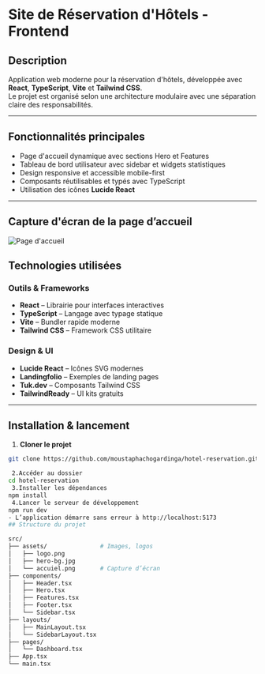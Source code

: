 #  Site de Réservation d'Hôtels - Frontend

##  Description

Application web moderne pour la réservation d'hôtels, développée avec **React**, **TypeScript**, **Vite** et **Tailwind CSS**.  
Le projet est organisé selon une architecture modulaire avec une séparation claire des responsabilités.

---

##  Fonctionnalités principales

- Page d'accueil dynamique avec sections Hero et Features
- Tableau de bord utilisateur avec sidebar et widgets statistiques
- Design responsive et accessible mobile-first
- Composants réutilisables et typés avec TypeScript
- Utilisation des icônes **Lucide React**

---

## Capture d'écran de la page d’accueil

![Page d'accueil](./src/assets/page.png)



## Technologies utilisées

### Outils & Frameworks

- **React** – Librairie pour interfaces interactives  
- **TypeScript** – Langage avec typage statique  
- **Vite** – Bundler rapide moderne  
- **Tailwind CSS** – Framework CSS utilitaire  

### Design & UI

- **Lucide React** – Icônes SVG modernes  
- **Landingfolio** – Exemples de landing pages  
- **Tuk.dev** – Composants Tailwind CSS  
- **TailwindReady** – UI kits gratuits  

---

## Installation & lancement

1. **Cloner le projet**

```bash
git clone https://github.com/moustaphachogardinga/hotel-reservation.git

 2.Accéder au dossier
cd hotel-reservation
 3.Installer les dépendances
npm install
 4.Lancer le serveur de développement
npm run dev
- L’application démarre sans erreur à http://localhost:5173
## Structure du projet

src/
├── assets/               # Images, logos
│   ├── logo.png
│   ├── hero-bg.jpg
│   └── accuiel.png       # Capture d’écran
├── components/
│   ├── Header.tsx
│   ├── Hero.tsx
│   ├── Features.tsx
│   ├── Footer.tsx
│   └── Sidebar.tsx
├── layouts/
│   ├── MainLayout.tsx
│   └── SidebarLayout.tsx
├── pages/
│   └── Dashboard.tsx
├── App.tsx
└── main.tsx
